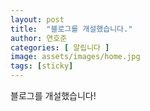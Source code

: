 ```yaml
---
layout: post
title:  "블로그를 개설했습니다."
author: 연호준
categories: [ 알립니다 ]
image: assets/images/home.jpg
tags: [sticky]
---
```


블로그를 개설했습니다!
